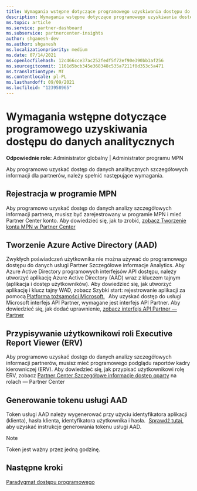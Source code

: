 ```yaml
---
title: Wymagania wstępne dotyczące programowego uzyskiwania dostępu do danych analitycznych
description: Wymagania wstępne dotyczące programowego uzyskiwania dostępu do danych analitycznych
ms.topic: article
ms.service: partner-dashboard
ms.subservice: partnercenter-insights
author: shganesh-dev
ms.author: shganesh
ms.localizationpriority: medium
ms.date: 07/14/2021
ms.openlocfilehash: 12c466cce37ac252fedf5f72ef90e390bb1af256
ms.sourcegitcommit: 1161d5bcb345e368348c535a7211f0d353c5a471
ms.translationtype: MT
ms.contentlocale: pl-PL
ms.lasthandoff: 09/09/2021
ms.locfileid: "123958965"
---
```

# <a name="prerequisites-to-programmatically-access-analytics-data"></a>Wymagania wstępne dotyczące programowego uzyskiwania dostępu do danych analitycznych

**Odpowiednie role:** Administrator globalny | Administrator programu MPN

Aby programowo uzyskać dostęp do danych analitycznych szczegółowych informacji dla partnerów, należy spełnić następujące wymagania.

## <a name="mpn-program-enrollment"></a>Rejestracja w programie MPN

Aby programowo uzyskać dostęp do danych analizy szczegółowych informacji partnera, musisz być zarejestrowany w programie MPN i mieć Partner Center konto. Aby dowiedzieć się, jak to zrobić, [zobacz Tworzenie konta MPN w Partner Center](mpn-create-a-partner-center-account.md)

## <a name="create-azure-active-directory-aad-application"></a>Tworzenie Azure Active Directory (AAD)

Zwykłych poświadczeń użytkownika nie można używać do programowego dostępu do danych usługi Partner Szczegółowe informacje Analytics. Aby Azure Active Directory programowych interfejsów API dostępu, należy utworzyć aplikację Azure Active Directory (AAD) wraz z kluczem tajnym (aplikacja i dostęp użytkowników). Aby dowiedzieć się, jak utworzyć aplikację i klucz tajny WAD, zobacz Szybki start: rejestrowanie aplikacji za pomocą [Platforma tożsamości Microsoft.](/azure/active-directory/develop/quickstart-register-app)   Aby uzyskać dostęp do usługi Microsoft interfejs API Partner, wymagane jest interfejs API Partner. Aby dowiedzieć się, jak dodać uprawnienie, [zobacz interfejs API Partner — Partner](/partner/develop/api-authentication#application-and-user-access)

## <a name="assign-executive-report-viewer-erv-role-to-the-user"></a>Przypisywanie użytkownikowi roli Executive Report Viewer (ERV)

Aby programowo uzyskać dostęp do danych analizy szczegółowych informacji partnerów, musisz mieć programowego podglądu raportów kadry kierowniczej (ERV). Aby dowiedzieć się, jak przypisać użytkownikowi rolę ERV, zobacz [Partner Center Szczegółowe informacje dostęp oparty](insights-roles.md) na rolach — Partner Center

## <a name="generate-an-aad-token"></a>Generowanie tokenu usługi AAD

Token usługi AAD należy wygenerować przy użyciu identyfikatora aplikacji (klienta), hasła klienta, identyfikatora użytkownika i hasła.   [Sprawdź tutaj,](insights-programmatic-first-api-call.md#token-generation) aby uzyskać instrukcje generowania tokenu usługi AAD.

> [!Note]
> Token jest ważny przez jedną godzinę.

## <a name="next-steps"></a>Następne kroki
[Paradygmat dostępu programowego](insights-programmatic-access-paradigm.md)